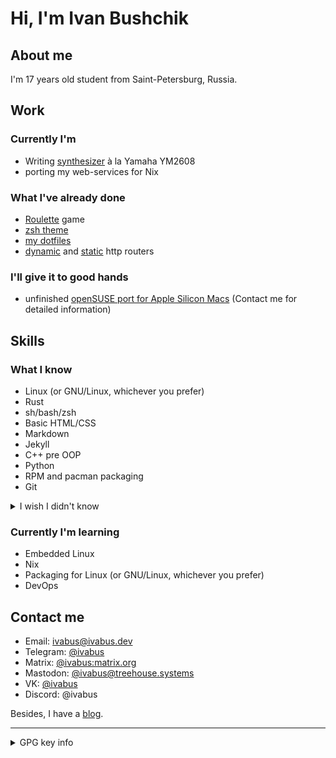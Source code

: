 
# Hi, I'm Ivan Bushchik


## About me

I'm 17 years old student from Saint-Petersburg, Russia.

## Work

### Currently I'm
- Writing [synthesizer](https://github.com/ivabus/rinth) à la Yamaha YM2608
- porting my web-services for Nix

### What I've already done
- [Roulette](https://github.com/ivabus/roulette) game
- [zsh theme](https://github.com/ivabus/ivabus-zsh-theme)
- [my dotfiles](https://github.com/ivabus/ivabus-dotfiles)
- [dynamic](https://github.com/ivabus/aliurl) and [static](https://github.com/ivabus/urouter) http routers

### I'll give it to good hands

- unfinished [openSUSE port for Apple Silicon Macs](https://github.com/ivabus/asahi-opensuse) (Contact me for detailed information)

## Skills

### What I know

- Linux (or GNU/Linux, whichever you prefer)
- Rust
- sh/bash/zsh
- Basic HTML/CSS
- Markdown
- Jekyll 
- C++ pre OOP
- Python
- RPM and pacman packaging
- Git
<details>
  <summary>I wish I didn't know</summary><br>
  
  - Visual Basic .NET
</details>

### Currently I'm learning

- Embedded Linux
- Nix
- Packaging for Linux (or GNU/Linux, whichever you prefer)
- DevOps

## Contact me
- Email: <ivabus@ivabus.dev>
- Telegram: [@ivabus](https://ivabus.t.me)
- Matrix: [@ivabus:matrix.org](https://matrix.to/#/@ivabus:matrix.org)
- Mastodon: [@ivabus\@treehouse.systems](https://social.treehouse.systems/@ivabus)
- VK: [@ivabus](https://vk.com/ivabus)
- Discord: @ivabus

Besides, I have a [blog](https://ivabus.dev).

---
<details>
  <summary>GPG key info</summary>
  
  Key ID (sign): `2F16FBF3262E090C`<br>
  Key ID (encrypt): `75D13F197C64C9B2`<br>
  Key ID (sign) (revoked): `9F6DDABE11A2674D`<br>
  Key ID (encrypt) (revoked): `F2D682FB55D16001`<br>
  Fingerprint: `5F8E 8C32 261C 2CA7 D680 792D D146 2CE6 C2FF 77CE`

  - [keyserver.ubuntu.com](http://keyserver.ubuntu.com/pks/lookup?op=get&search=0x5f8e8c32261c2ca7d680792dd1462ce6c2ff77ce)
  - [keys.openpgp.org](https://keys.openpgp.org/vks/v1/by-fingerprint/5F8E8C32261C2CA7D680792DD1462CE6C2FF77CE)
  <details>
  <summary>Revoken key `3E4E9C7D66E44BF7`</summary>
    Key ID: `3E4E9C7D66E44BF7`<br>
    Fingerprint: `77F2 CF96 4D0A 9F5B A3DE 3D31 3E4E 9C7D 66E4 4BF7`

- [keyserver.ubuntu.com](http://keyserver.ubuntu.com/pks/lookup?op=get&search=0x77f2cf964d0a9f5ba3de3d313e4e9c7d66e44bf7)
  </details>
</details>
